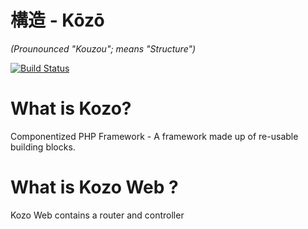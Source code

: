 # 構造 - Kōzō
*(Prounounced "Kouzou"; means "Structure")*

[![Build Status](https://travis-ci.org/getkozo/Router.svg?branch=master)](https://travis-ci.org/getkozo/Router)

# What is Kozo?
Componentized PHP Framework - A framework made up of re-usable building blocks.

# What is Kozo Web ?

Kozo Web contains a router and controller